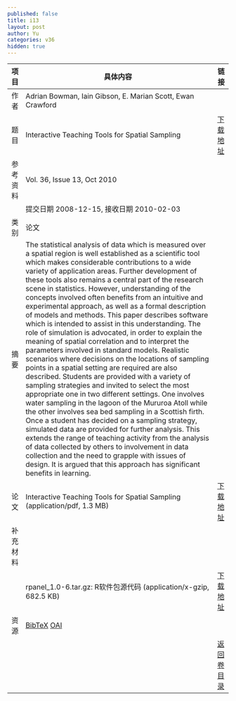 ```yaml
---
published: false
title: i13
layout: post
author: Yu
categories: v36
hidden: true
---
```


| 项目 | 具体内容 | 链接 |
|---:|---|---|
| 作者 | Adrian Bowman, Iain Gibson, E. Marian Scott, Ewan Crawford| |
| 题目 |Interactive Teaching Tools for Spatial Sampling | [下载地址](http://www.jstatsoft.org/v36/i13/paper) |
| 参考资料 |Vol. 36, Issue 13, Oct 2010 | |
| | 提交日期 2008-12-15, 接收日期 2010-02-03| | 
| 类别 | 论文| |
| 摘要 | The statistical analysis of data which is measured over a spatial region is well established as a scientific tool which makes considerable contributions to a wide variety of application areas.  Further development of these tools also remains a central part of the research scene in statistics.  However, understanding of the concepts involved often benefits from an intuitive and experimental approach, as well as a formal description of models and methods. This paper describes software which is intended to assist in this understanding. The role of simulation is advocated, in order to explain the meaning of spatial correlation and to interpret the parameters involved in standard models. Realistic scenarios where decisions on the locations of sampling points in a spatial setting are required are also described.  Students are provided with a variety of sampling strategies and invited to select the most appropriate one in two different settings.  One involves water sampling in the lagoon of the Mururoa Atoll while the other involves sea bed sampling in a Scottish firth. Once a student has decided on a sampling strategy, simulated data are provided for further analysis.  This extends the range of teaching activity from the analysis of data collected by others to involvement in data collection and the need to grapple with issues of design.  It is argued that this approach has significant benefits in learning.| |
| 论文 | Interactive Teaching Tools for Spatial Sampling  (application/pdf, 1.3 MB)| [下载地址](http://www.jstatsoft.org/v36/i13/paper) |
| 补充材料 | | |
| |rpanel_1.0-6.tar.gz: R软件包源代码  (application/x-gzip, 682.5 KB)|  [下载地址](http://www.jstatsoft.org/v36/i13/supp/1) |
| 资源 | [BibTeX](http://www.jstatsoft.org/v36/i13/bibtex) [OAI](http://www.jstatsoft.org/oai?verb=GetRecord&identifier=oai.jstatsoft/v36/i13&prefix=oai_dc)| |
| |  | [返回卷目录]({{site.baseurl}}/volume/v36.html) |
